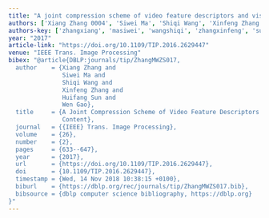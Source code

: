 ```yaml
---
title: "A joint compression scheme of video feature descriptors and visual content"
authors: ['Xiang Zhang 0004', 'Siwei Ma', 'Shiqi Wang', 'Xinfeng Zhang', 'Huifang Sun', 'Wen Gao 0001']
authors-key: ['zhangxiang', 'masiwei', 'wangshiqi', 'zhangxinfeng', 'sunhuifang', 'gaowen']
year: "2017"
article-link: "https://doi.org/10.1109/TIP.2016.2629447"
venue: "IEEE Trans. Image Processing"
bibex: "@article{DBLP:journals/tip/ZhangMWZS017,
  author    = {Xiang Zhang and
               Siwei Ma and
               Shiqi Wang and
               Xinfeng Zhang and
               Huifang Sun and
               Wen Gao},
  title     = {A Joint Compression Scheme of Video Feature Descriptors and Visual
               Content},
  journal   = {{IEEE} Trans. Image Processing},
  volume    = {26},
  number    = {2},
  pages     = {633--647},
  year      = {2017},
  url       = {https://doi.org/10.1109/TIP.2016.2629447},
  doi       = {10.1109/TIP.2016.2629447},
  timestamp = {Wed, 14 Nov 2018 10:38:15 +0100},
  biburl    = {https://dblp.org/rec/journals/tip/ZhangMWZS017.bib},
  bibsource = {dblp computer science bibliography, https://dblp.org}
}"
---
```

